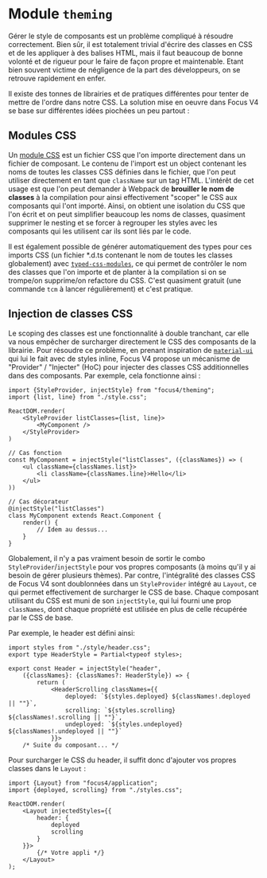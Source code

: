 # Module `theming`
Gérer le style de composants est un problème compliqué à résoudre correctement. Bien sûr, il est totalement trivial d'écrire des classes en CSS et de les appliquer à des balises HTML, mais il faut beaucoup de bonne volonté et de rigueur pour le faire de façon propre et maintenable. Etant bien souvent victime de négligence de la part des développeurs, on se retrouve rapidement en enfer.

Il existe des tonnes de librairies et de pratiques différentes pour tenter de mettre de l'ordre dans notre CSS. La solution mise en oeuvre dans Focus V4 se base sur différentes idées piochées un peu partout :

## Modules CSS
Un [module CSS](https://github.com/css-modules/css-modules) est un fichier CSS que l'on importe directement dans un fichier de composant. Le contenu de l'import est un object contenant les noms de toutes les classes CSS définies dans le fichier, que l'on peut utiliser directement en tant que `className` sur un tag HTML. L'intérêt de cet usage est que l'on peut demander à Webpack de **brouiller le nom de classes** à la compilation pour ainsi effectivement "scoper" le CSS aux composants qui l'ont importé. Ainsi, on obtient une isolation du CSS que l'on écrit et on peut simplifier beaucoup les noms de classes, quasiment supprimer le nesting et se forcer à regrouper les styles avec les composants qui les utilisent car ils sont liés par le code.

Il est également possible de générer automatiquement des types pour ces imports CSS (un fichier *.d.ts contenant le nom de toutes les classes globalement) avec [`typed-css-modules`](https://github.com/Quramy/typed-css-modules), ce qui permet de contrôler le nom des classes que l'on importe et de planter à la compilation si on se trompe/on supprime/on refactore du CSS. C'est quasiment gratuit (une commande `tcm` à lancer régulièrement) et c'est pratique.

## Injection de classes CSS
Le scoping des classes est une fonctionnalité à double tranchant, car elle va nous empêcher de surcharger directement le CSS des composants de la librairie. Pour résoudre ce problème, en prenant inspiration de [`material-ui`](http://www.materialui.com) qui lui le fait avec de styles inline, Focus V4 propose un mécanisme de "Provider" / "Injecter" (HoC) pour injecter des classes CSS additionnelles dans des composants. Par exemple, cela fonctionne ainsi :

```tsx
import {StyleProvider, injectStyle} from "focus4/theming";
import {list, line} from "./style.css";

ReactDOM.render(
    <StyleProvider listClasses={list, line}>
        <MyComponent />
    </StyleProvider>
)

// Cas fonction
const MyComponent = injectStyle("listClasses", ({classNames}) => (
    <ul className={classNames.list}>
        <li className={classNames.line}>Hello</li>
    </ul>
))

// Cas décorateur
@injectStyle("listClasses")
class MyComponent extends React.Component {
    render() {
        // Idem au dessus...
    }
}
```

Globalement, il n'y a pas vraiment besoin de sortir le combo `StyleProvider`/`injectStyle` pour vos propres composants (à moins qu'il y ai besoin de gérer plusieurs thèmes). Par contre, l'intégralité des classes CSS de Focus V4 sont doublonnées dans un `StyleProvider` intégré au `Layout`, ce qui permet effectivement de surcharger le CSS de base. Chaque composant utilisant du CSS est muni de son `injectStyle`, qui lui fourni une prop `classNames`, dont chaque propriété est utilisée en plus de celle récupérée par le CSS de base.

Par exemple, le header est défini ainsi:

```tsx
import styles from "./style/header.css";
export type HeaderStyle = Partial<typeof styles>;

export const Header = injectStyle("header",
    ({classNames}: {classNames?: HeaderStyle}) => {
        return (
            <HeaderScrolling classNames={{
                deployed: `${styles.deployed} ${classNames!.deployed || ""}`,
                scrolling: `${styles.scrolling} ${classNames!.scrolling || ""}`,
                undeployed: `${styles.undeployed} ${classNames!.undeployed || ""}`
            }}>
    /* Suite du composant... */
```

Pour surcharger le CSS du header, il suffit donc d'ajouter vos propres classes dans le `Layout` :

```tsx
import {Layout} from "focus4/application";
import {deployed, scrolling} from "./styles.css";

ReactDOM.render(
    <Layout injectedStyles={{
        header: {
            deployed
            scrolling
        }
    }}>
        {/* Votre appli */}
    </Layout>
);
```